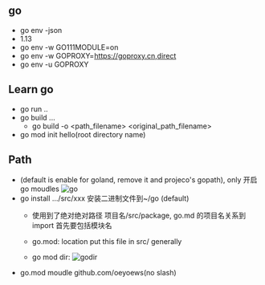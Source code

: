 ## go

- go env -json
- 1.13
- go env -w GO111MODULE=on
- go env -w GOPROXY=https://goproxy.cn,direct
-  go env -u GOPROXY


## Learn go
- go run ..
- go build ...
  - go build -o <path_filename> <original_path_filename>
- go mod init hello(root directory name)


## Path
  - (default is enable for goland, remove it and projeco's gopath), only 开启go  moudles ![go](./images/go.png)
- go install .../src/xxx  安装二进制文件到~/go (default)
  - 使用到了绝对绝对路径 项目名/src/package, go.md 的项目名关系到import 首先要包括模块名
  - go.mod: location put this file in src/ generally

  - go mod dir: ![godir](./images/gomoddir.png)
- go.mod  moudle github.com/oeyoews(no slash)
